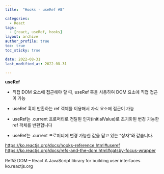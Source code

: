 ```yaml
---
title:  "Hooks - useRef #8"

categories:
  - React
tags:
  - [react, useRef, hooks]
layout: archive
author_profile: true
toc: true
toc_sticky: true

date: 2022-08-31
last_modified_at: 2022-08-31

---
```


**useRef**

- 직접 DOM 요소에 접근해야 할 때, useRef 훅을 사용하여 DOM 요소에 직접 접근이 가능
- useRef 훅이 반환하는 ref 객체를 이용해서 자식 요소에 접근이 가능


- useRef는 .current 프로퍼티로 전달된 인자(initialValue)로 초기화된 변경 가능한 ref 객체를 반환합니다

- useRef는 .current 프로퍼티에 변경 가능한 값을 담고 있는 “상자”와 같습니다.
​
​

https://ko.reactjs.org/docs/hooks-reference.html#useref
​
​
​
https://ko.reactjs.org/docs/refs-and-the-dom.html#gatsby-focus-wrapper

Ref와 DOM – React
A JavaScript library for building user interfaces
ko.reactjs.org
 
